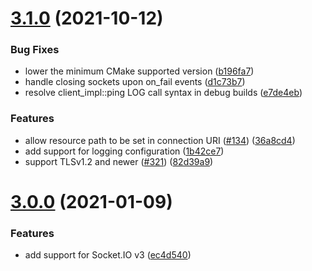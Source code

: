 # [3.1.0](https://github.com/socketio/socket.io-client-cpp/compare/3.0.0...3.1.0) (2021-10-12)


### Bug Fixes

* lower the minimum CMake supported version ([b196fa7](https://github.com/socketio/socket.io-client-cpp/commit/b196fa7537cd3f7bed626ead873a7b71d1293c0d))
* handle closing sockets upon on_fail events ([d1c73b7](https://github.com/socketio/socket.io-client-cpp/commit/d1c73b73a8f536da3d353eac2a560af9791b13e3))
* resolve client_impl::ping LOG call syntax in debug builds ([e7de4eb](https://github.com/socketio/socket.io-client-cpp/commit/e7de4ebf64f4f49e18594a2c093c07beb963579a))


### Features

* allow resource path to be set in connection URI ([#134](https://github.com/socketio/socket.io-client-cpp/issues/134)) ([36a8cd4](https://github.com/socketio/socket.io-client-cpp/commit/36a8cd45272aa51f0f6ef27aa4744dbc6e8421f7))
* add support for logging configuration ([1b42ce7](https://github.com/socketio/socket.io-client-cpp/commit/1b42ce738f4c3e260f79bcb143bfe6efcdce5709))
* support TLSv1.2 and newer ([#321](https://github.com/socketio/socket.io-client-cpp/issues/321)) ([82d39a9](https://github.com/socketio/socket.io-client-cpp/commit/82d39a90ef118500a0329d214eec331db983bd74))



# [3.0.0](https://github.com/socketio/socket.io-client-cpp/compare/2.0.0...3.0.0) (2021-01-09)


### Features

* add support for Socket.IO v3 ([ec4d540](https://github.com/socketio/socket.io-client-cpp/commit/ec4d540ad54593604ac2091e67ffc2a6d9a00db6))

